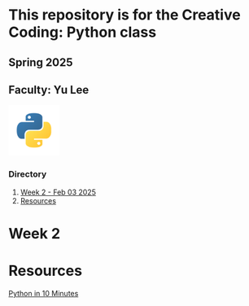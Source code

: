 # This repository is for the Creative Coding: Python class
## Spring 2025
## Faculty: Yu Lee

<img src="image-1.png" height="100px"/>


### Directory
1. [Week 2 - Feb 03 2025](#Week-2)
2. [Resources](#Resources)


# Week 2

# Resources
[Python in 10 Minutes](https://www.stavros.io/tutorials/python/)




